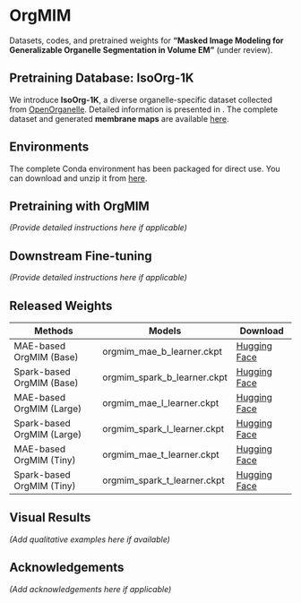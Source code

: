 # OrgMIM

Datasets, codes, and pretrained weights for **“Masked Image Modeling for Generalizable Organelle Segmentation in Volume EM”** (under review).

## Pretraining Database: IsoOrg-1K

We introduce **IsoOrg-1K**, a diverse organelle-specific dataset collected from [OpenOrganelle](https://openorganelle.janelia.org/). Detailed information is presented in . The complete dataset and generated **membrane maps** are available [here](https://huggingface.co/datasets/yanchaoz/IsoOrg-1K).

## Environments

The complete Conda environment has been packaged for direct use. You can download and unzip it from [here](https://huggingface.co/datasets/yanchaoz/IsoOrg-1K).

## Pretraining with OrgMIM

*(Provide detailed instructions here if applicable)*

## Downstream Fine-tuning

*(Provide detailed instructions here if applicable)*

## Released Weights

| Methods                    | Models                        | Download                                                        |
|-----------------------------|-------------------------------|-----------------------------------------------------------------|
| MAE-based OrgMIM (Base)    | orgmim_mae_b_learner.ckpt     | [Hugging Face](https://huggingface.co/yanchaoz/OrgMIM)         |
| Spark-based OrgMIM (Base)  | orgmim_spark_b_learner.ckpt   | [Hugging Face](https://huggingface.co/yanchaoz/OrgMIM)         |
| MAE-based OrgMIM (Large)   | orgmim_mae_l_learner.ckpt     | [Hugging Face](https://huggingface.co/yanchaoz/OrgMIM)         |
| Spark-based OrgMIM (Large) | orgmim_spark_l_learner.ckpt   | [Hugging Face](https://huggingface.co/yanchaoz/OrgMIM)         |
| MAE-based OrgMIM (Tiny)    | orgmim_mae_t_learner.ckpt     | [Hugging Face](https://huggingface.co/yanchaoz/OrgMIM)         |
| Spark-based OrgMIM (Tiny)  | orgmim_spark_t_learner.ckpt   | [Hugging Face](https://huggingface.co/yanchaoz/OrgMIM)         |

## Visual Results

*(Add qualitative examples here if available)*

## Acknowledgements

*(Add acknowledgements here if applicable)*
